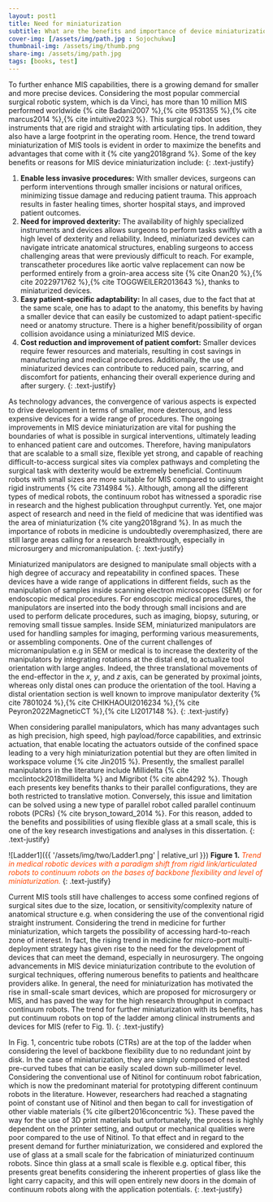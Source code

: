 ```yaml
---
layout: post1
title: Need for miniaturization
subtitle: What are the benefits and importance of device miniaturization in biomedical application
cover-img: [/assets/img/path.jpg : Sojochukwu]
thumbnail-img: /assets/img/thumb.png
share-img: /assets/img/path.jpg
tags: [books, test]
---
```


To further enhance MIS capabilities, there is a growing demand for smaller and more precise devices. Considering the most popular commercial surgical robotic system, which is da Vinci, 
has more than 10 million MIS performed worldwide {% cite Badani2007 %},{% cite 9531355 %},{% cite marcus2014 %},{% cite intuitive2023 %}. This surgical robot uses instruments that are rigid and straight with articulating tips. 
In addition, they also have a large footprint in the operating room. Hence, the trend toward miniaturization of MIS tools is evident in order to maximize the benefits and advantages that come with it {% cite yang2018grand %}. 
Some of the key benefits or reasons for MIS device miniaturization include:
{: .text-justify}
1.  **Enable less invasive procedures:** With smaller devices, surgeons can perform interventions through smaller incisions or natural orifices, minimizing tissue damage and reducing patient trauma. 
    This approach results in faster healing times, shorter hospital stays, and improved patient outcomes.    
2. **Need for improved dexterity:** The availability of highly specialized instruments and devices allows surgeons to perform tasks swiftly with a high level of dexterity and reliability. 
    Indeed, miniaturized devices can navigate intricate anatomical structures, enabling surgeons to access challenging areas that were previously difficult to reach. 
    For example, transcatheter procedures like aortic valve replacement can now be performed entirely from a groin-area access site {% cite Onan20 %},{% cite 2022971762 %},{% cite TOGGWEILER2013643 %}, thanks to miniaturized devices.    
3. **Easy patient-specific adaptability:** In all cases, due to the fact that at the same scale, one has to adapt to the anatomy, this benefits by having a smaller device that can easily be customized to adapt patient-specific need or anatomy structure. 
    There is a higher benefit/possibility of organ collision avoidance using a miniaturized MIS device.   
4. **Cost reduction and improvement of patient comfort:** Smaller devices require fewer resources and materials, resulting in cost savings in manufacturing and medical procedures. 
    Additionally, the use of miniaturized devices can contribute to reduced pain, scarring, and discomfort for patients, enhancing their overall experience during and after surgery.
 {: .text-justify}   

As technology advances, the convergence of various aspects is expected to drive development in terms of smaller, more dexterous, and less expensive devices for a wide range of procedures. 
The ongoing improvements in MIS device miniaturization are vital for pushing the boundaries of what is possible in surgical interventions, ultimately leading to enhanced patient care and outcomes.
Therefore, having manipulators that are scalable to a small size, flexible yet strong, and capable of reaching difficult-to-access surgical sites via complex pathways and completing the surgical task with dexterity would be extremely beneficial. 
Continuum robots with small sizes are more suitable for MIS compared to using straight rigid instruments {% cite 7314984 %}. 
Although, among all the different types of medical robots, the continuum robot has witnessed a sporadic rise in research and the highest publication throughput currently. 
Yet, one major aspect of research and need in the field of medicine that was identified was the area of miniaturization {% cite yang2018grand %}. 
In as much the importance of robots in medicine is undoubtedly overemphasized, there are still large areas calling for a research breakthrough, especially in microsurgery and micromanipulation.
{: .text-justify}

Miniaturized manipulators are designed to manipulate small objects with a high degree of accuracy and repeatability in confined spaces. 
These devices have a wide range of applications in different fields, such as the manipulation of samples inside scanning electron microscopes (SEM) or for endoscopic medical procedures. 
For endoscopic medical procedures, the manipulators are inserted into the body through small incisions and are used to perform delicate procedures, such as imaging, biopsy, suturing, or removing small tissue samples. 
Inside SEM, miniaturized manipulators are used for handling samples for imaging, performing various measurements, or assembling components. 
One of the current challenges of micromanipulation e.g in SEM or medical is to increase the dexterity of the manipulators by integrating rotations at the distal end, to actualize tool orientation with large angles. 
Indeed, the three translational movements of the end-effector in the *x, y*, and *z* axis, can be generated by proximal joints, whereas only distal ones can  produce the orientation of the tool. 
Having a distal orientation section is well known to improve manipulator dexterity {% cite 7801024 %},{% cite CHIKHAOUI2016234 %},{% cite Peyron2022MagneticCT %},{% cite LI2017148 %}.
{: .text-justify}

When considering parallel manipulators, which has many advantages such as high precision, high speed, high payload/force capabilities, and extrinsic actuation, 
that enable locating the actuators outside of the confined space leading to a very high miniaturization potential but they are often limited in workspace volume {% cite Jin2015 %}. 
Presently, the smallest parallel manipulators in the literature include Millidelta {% cite mcclintock2018millidelta %} and Migribot {% cite abn4292 %}. 
Though each presents key benefits thanks to their parallel configurations, they are both restricted to translative motion. 
Conversely, this issue and limitation can be solved using a new type of parallel robot called parallel continuum robots (PCRs) {% cite bryson_toward_2014 %}. 
For this reason, added to the benefits and possibilities of using flexible glass at a small scale, this is one of the key research investigations and analyses in this dissertation.
{: .text-justify}

![Ladder1]({{ '/assets/img/two/Ladder1.png' | relative_url }})
**Figure 1.** *<span style='color: orangered;'>Trend in medical robotic devices with a paradigm shift from rigid link/articulated robots to continuum robots on the bases of backbone flexibility and level of miniaturization.</span>*
{: .text-justify}

Current MIS tools still have challenges to access some confined regions of surgical sites due to the size, location, or sensitivity/complexity nature of anatomical structure e.g. when considering the use of the conventional rigid straight instrument. 
Considering the trend in medicine for further miniaturization, which targets the possibility of accessing hard-to-reach zone of interest. 
In fact, the rising trend in medicine for micro-port multi-deployment strategy has given rise to the need for the development of devices that can meet the demand, especially in neurosurgery. 
The ongoing advancements in MIS device miniaturization contribute to the evolution of surgical techniques, offering numerous benefits to patients and healthcare providers alike. 
In general, the need for miniaturization has motivated the rise in small-scale smart devices, which are proposed for microsurgery or MIS, and has paved the way for the high research throughput in compact continuum robots. 
The trend for further miniaturization with its benefits, has put continuum robots on top of the ladder among clinical instruments and devices for MIS (refer to Fig. 1).
{: .text-justify}

In Fig. 1, concentric tube robots (CTRs) are at the top of the ladder when considering the level of backbone flexibility due to no redundant joint by disk. 
In the case of miniaturization, they are simply composed of nested pre-curved tubes that can be easily scaled down sub-millimeter level. 
Considering the conventional use of Nitinol for continuum robot fabrication, which is now the predominant material for prototyping different continuum robots in the literature. 
However, researchers had reached a stagnating point of constant use of Nitinol and then began to call for investigation of other viable materials {% cite gilbert2016concentric %}. 
These paved the way for the use of 3D print materials but unfortunately, the process is highly dependent on the printer setting, and output or mechanical qualities were poor compared to the use of Nitinol. 
To that effect and in regard to the present demand for further miniaturization, we considered and explored the use of glass at a small scale for the fabrication of miniaturized continuum robots. 
Since thin glass at a small scale is flexible e.g. optical fiber, this presents great benefits considering the inherent properties of glass like the light carry capacity, 
and this will open entirely new doors in the domain of continuum robots along with the application potentials.
{: .text-justify}

